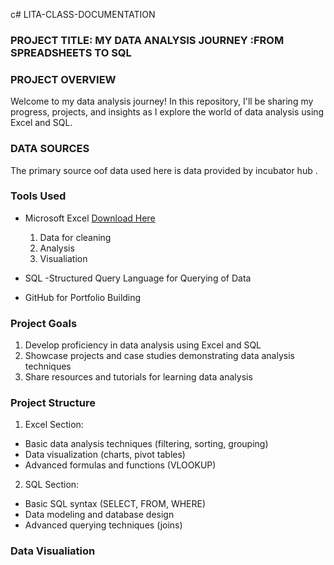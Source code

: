 c# LITA-CLASS-DOCUMENTATION

### PROJECT TITLE: MY DATA ANALYSIS JOURNEY :FROM SPREADSHEETS TO SQL

### PROJECT OVERVIEW
Welcome to my data analysis journey! In this repository, I'll be sharing my progress, projects, and insights as I explore the world of data analysis using Excel and SQL.

### DATA SOURCES
The primary source oof data used here is data provided by incubator hub .

### Tools Used
- Microsoft Excel [Download Here](https://www.microsoft.com) 
   1. Data for cleaning
   2. Analysis
   3.   Visualiation
- SQL -Structured Query Language for Querying of Data
 
- GitHub for Portfolio Building

 ### Project Goals
1. Develop proficiency in data analysis using Excel and SQL
2. Showcase projects and case studies demonstrating data analysis techniques
3. Share resources and tutorials for learning data analysis

### Project Structure 
1. Excel Section:
- Basic data analysis techniques (filtering, sorting, grouping)
- Data visualization (charts, pivot tables)
- Advanced formulas and functions (VLOOKUP)
2. SQL Section:
- Basic SQL syntax (SELECT, FROM, WHERE)
- Data modeling and database design
- Advanced querying techniques (joins)

### Data Visualiation



 
 
 
